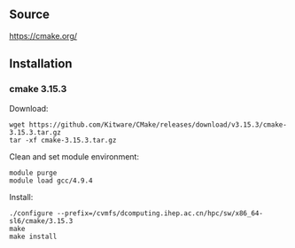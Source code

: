 ## Source

<https://cmake.org/>


## Installation

### cmake 3.15.3

Download:

```
wget https://github.com/Kitware/CMake/releases/download/v3.15.3/cmake-3.15.3.tar.gz
tar -xf cmake-3.15.3.tar.gz
```

Clean and set module environment:

```
module purge
module load gcc/4.9.4
```

Install:

```
./configure --prefix=/cvmfs/dcomputing.ihep.ac.cn/hpc/sw/x86_64-sl6/cmake/3.15.3
make
make install
```
